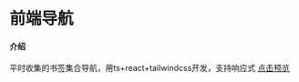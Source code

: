 # 前端导航

#### 介绍
平时收集的书签集合导航，用ts+react+tailwindcss开发，支持响应式
[点击预览](http://robin901118.gitee.io/homepage_navigation)
